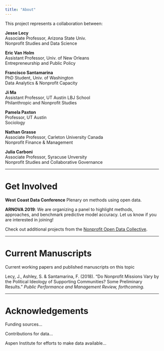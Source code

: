 ```yaml
---
title: "About"
---
```


This project represents a collaboration between:

**Jesse Lecy**   
Associate Professor, Arizona State Univ.  
Nonprofit Studies and Data Science  

**Eric Van Holm**  
Assistant Professor, Univ. of New Orleans  
Entrepreneurship and Public Policy  

**Francisco Santamarina**  
PhD Student, Univ. of Washington  
Data Analytics & Nonprofit Capacity  
  
**Ji Ma**  
Assistant Professor, UT Austin LBJ School  
Philanthropic and Nonprofit Studies  
  
**Pamela Paxton**   
Professor, UT Austin  
Sociology  

**Nathan Grasse**  
Associate Professor, Carleton University Canada  
Nonprofit Finance & Management  

**Julia Carboni**  
Associate Professor, Syracuse Unversity  
Nonprofit Studies and Collaborative Governance  
 

------

# Get Involved

**West Coast Data Conference** Plenary on methods using open data. 

**ARNOVA 2019**: We are organizing a panel to highlight methods, approaches, and benchmark predictive model accuracy. Let us know if you are interested in joining!

Check out additional projects from the [Nonprofit Open Data Collective](https://nonprofit-open-data-collective.github.io/).

-----

# Current Manuscripts

Current working papers and published manuscripts on this topic

Lecy, J., Ashley, S. & Santamarina, F. (2018). “Do Nonprofit Missions Vary by the Political Ideology of Supporting Communities? Some Preliminary Results.” *Public Performance and Management Review, forthcoming.*





-----

# Acknowledgements

Funding sources...

Contributions for data...

Aspen Institute for efforts to make data available...



